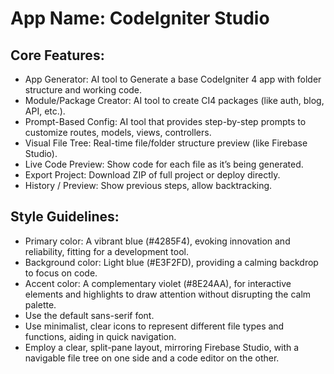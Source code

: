 # **App Name**: CodeIgniter Studio

## Core Features:

- App Generator: AI tool to Generate a base CodeIgniter 4 app with folder structure and working code.
- Module/Package Creator: AI tool to create CI4 packages (like auth, blog, API, etc.).
- Prompt-Based Config: AI tool that provides step-by-step prompts to customize routes, models, views, controllers.
- Visual File Tree: Real-time file/folder structure preview (like Firebase Studio).
- Live Code Preview: Show code for each file as it’s being generated.
- Export Project: Download ZIP of full project or deploy directly.
- History / Preview: Show previous steps, allow backtracking.

## Style Guidelines:

- Primary color: A vibrant blue (#4285F4), evoking innovation and reliability, fitting for a development tool.
- Background color: Light blue (#E3F2FD), providing a calming backdrop to focus on code.
- Accent color: A complementary violet (#8E24AA), for interactive elements and highlights to draw attention without disrupting the calm palette.
- Use the default sans-serif font.
- Use minimalist, clear icons to represent different file types and functions, aiding in quick navigation.
- Employ a clear, split-pane layout, mirroring Firebase Studio, with a navigable file tree on one side and a code editor on the other.